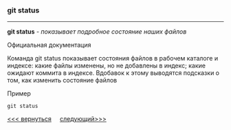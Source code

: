 ### git status
---
**git status** - *показывает подробное состояние наших файлов*

Официальная документация

Команда git status показывает состояния файлов в рабочем каталоге и индексе: какие файлы изменены, но не добавлены в индекс; какие ожидают коммита в индексе. Вдобавок к этому выводятся подсказки о том, как изменить состояние файлов

Пример
```
git status
```
[<<< вернуться](./readme.md) &nbsp;&nbsp;&nbsp;&nbsp;[следующий>>>](./git%20add.md)